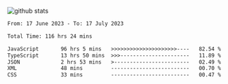 
![github stats](https://github-readme-stats.vercel.app/api?username=realmahd1&show_icons=true&theme=codeSTACKr&hide_rank=true&count_private=true)

<!--START_SECTION:waka-->

```txt
From: 17 June 2023 - To: 17 July 2023

Total Time: 116 hrs 24 mins

JavaScript       96 hrs 5 mins   >>>>>>>>>>>>>>>>>>>>>----   82.54 %
TypeScript       13 hrs 50 mins  >>>----------------------   11.89 %
JSON             2 hrs 53 mins   >------------------------   02.49 %
XML              48 mins         -------------------------   00.70 %
CSS              33 mins         -------------------------   00.47 %
```

<!--END_SECTION:waka-->

